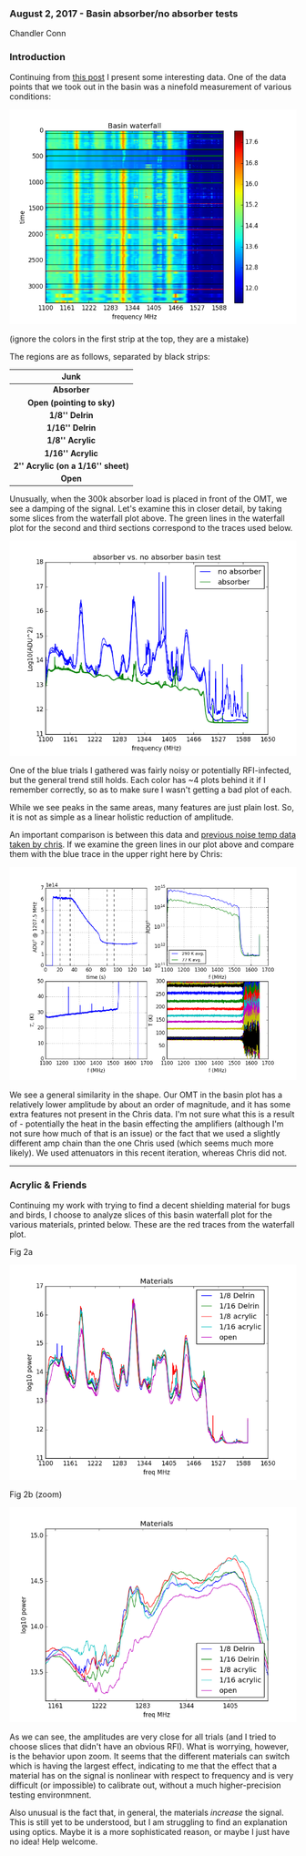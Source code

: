 ### August 2, 2017 - Basin absorber/no absorber tests
Chandler Conn

### Introduction
Continuing from [this post](postings/20170720_OMT_in_basin/index.md) I present some interesting data. One of the data points that we took out in the basin was a ninefold measurement of various conditions:

![alt-text](basin_waterfall.png)

(ignore the colors in the first strip at the top, they are a mistake)

The regions are as follows, separated by black strips: 

|Junk|
|:---:|
|**Absorber**|
|**Open (pointing to sky)**|
|**1/8'' Delrin**|
|**1/16'' Delrin**|
|**1/8'' Acrylic**|
|**1/16'' Acrylic**|
|**2'' Acrylic (on a 1/16'' sheet)**|
|**Open**|

Unusually, when the 300k absorber load is placed in front of the OMT, we see a damping of the signal. Let's examine this in closer detail, by taking some slices from the waterfall plot above. The green lines in the waterfall plot for the second and third sections correspond to the traces used below.

![alt-text](absorber_vs_no.png)

One of the blue trials I gathered was fairly noisy or potentially RFI-infected, but the general trend still holds. Each color has ~4 plots behind it if I remember correctly, so as to make sure I wasn't getting a bad plot of each.

While we see peaks in the same areas, many features are just plain lost. So, it is not as simple as a linear holistic reduction of amplitude.

An important comparison is between this data and [previous noise temp data taken by chris](../20170425_noise_temp/index.md). If we examine the green lines in our plot above and compare them with the blue trace in the upper right here by Chris:

![alt-text](../20170425_noise_temp/fig_tn_3.png)

We see a general similarity in the shape. Our OMT in the basin plot has a relatively lower amplitude by about an order of magnitude, and it has some extra features not present in the Chris data. I'm not sure what this is a result of - potentially the heat in the basin effecting the amplifiers (although I'm not sure how much of that is an issue) or the fact that we used a slightly different amp chain than the one Chris used (which seems much more likely). We used attenuators in this recent iteration, whereas Chris did not.

-----------------------------
### Acrylic & Friends

Continuing my work with trying to find a decent shielding material for bugs and birds, I choose to analyze slices of this basin waterfall plot for the various materials, printed below. These are the red traces from the waterfall plot.

Fig 2a

![alt-text](mat_slice.png)

Fig 2b (zoom)

![alt-text](mat_zoom.png)

As we can see, the amplitudes are very close for all trials (and I tried to choose slices that didn't have an obvious RFI). What is worrying, however, is the behavior upon zoom. It seems that the different materials can switch which is having the largest effect, indicating to me that the effect that a material has on the signal is nonlinear with respect to frequency and is very difficult (or impossible) to calibrate out, without a much higher-precision testing environmnent.

Also unusual is the fact that, in general, the materials *increase* the signal. This is still yet to be understood, but I am struggling to find an explanation using optics. Maybe it is a more sophisticated reason, or maybe I just have no idea! Help welcome.
